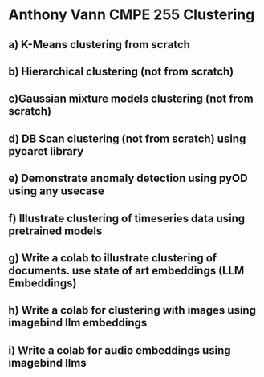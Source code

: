 # Anthony Vann CMPE 255 Clustering

## a) K-Means clustering from scratch 


## b) Hierarchical clustering (not from scratch)


## c)Gaussian mixture models clustering (not from scratch)


## d) DB Scan clustering (not from scratch) using pycaret library 


## e) Demonstrate anomaly detection using pyOD using any usecase


## f) Illustrate clustering of timeseries data using pretrained models 


## g) Write a colab to illustrate clustering  of documents. use state of art embeddings (LLM Embeddings)


## h) Write a colab for clustering with images using imagebind llm embeddings 


## i) Write a colab for audio embeddings using imagebind llms
